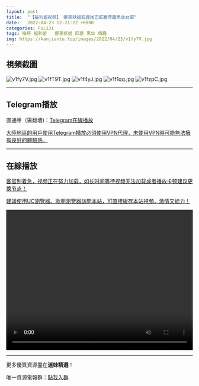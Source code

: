 ```yaml
---
layout: post
title:  "【福利姬视频】 娜美妖姬狐狸尾巴肛塞情趣黑丝女郎"
date:   2022-04-23 12:21:22 +0800
categories: FuLiJi
tags: 推特 福利姬   娜美妖姬 肛塞 黑丝 情趣
img: https://kanjiantu.top/images/2022/04/23/v1fy7V.jpg
---
```



## 視頻截圖

![v1fy7V.jpg](https://kanjiantu.top/images/2022/04/23/v1fy7V.jpg)
![v1fT9T.jpg](https://kanjiantu.top/images/2022/04/23/v1fT9T.jpg)
![v1f4yJ.jpg](https://kanjiantu.top/images/2022/04/23/v1f4yJ.jpg)
![v1f1qq.jpg](https://kanjiantu.top/images/2022/04/23/v1f1qq.jpg)
![v1fzpC.jpg](https://kanjiantu.top/images/2022/04/23/v1fzpC.jpg)

* * *
## Telegram播放

直通車（需翻墻)：[Telegram在線播放](https://t.me/mimeijingxuan/809)


<u>大陸地區的用戶使用Telegram播放必須使用VPN代理，未使用VPN時可能無法擁有良好的體驗感。</u> 
* * *
## 在線播放
<u>客官别着急，视频正在努力加载，如长时间等待视频无法加载或者播放卡顿建议更换节点！</u>

<u>建議使用UC瀏覽器、歐朋瀏覽器訪問本站，可直接緩存本站視頻，激情又給力！</u>
<center><video src="https://cdn.publer.io/uploads/videos/62615417db27976ad2176073/225567c68bd1bb1a3ce3fe3fce4736d2.mp4" width="100%" height="380px" controls="controls"></video></center>

* * *
更多優質資源盡在**迷妹精選**！

唯一資源電報群：[點我入群](https://t.me/mimeijingxuan)


